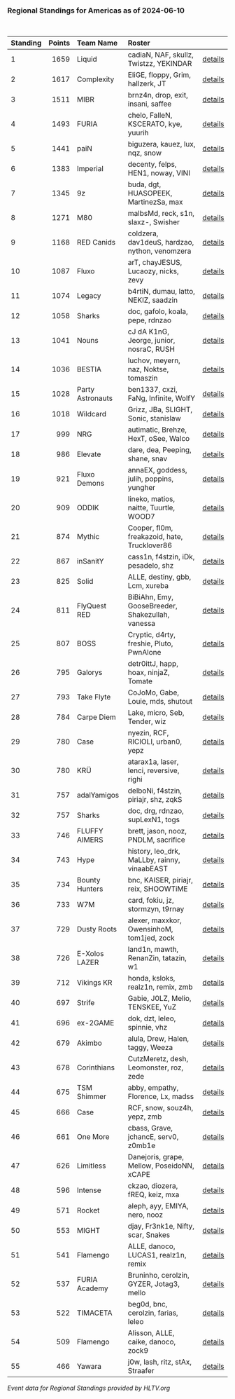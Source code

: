 ### Regional Standings for Americas as of 2024-06-10<br />
<br />

| Standing | Points | Team Name        | Roster                                           |                                                                                        |
| :- | -: | :- | :- | :- |
| 1        |   1659 | Liquid           | cadiaN, NAF, skullz, Twistzz, YEKINDAR           | [details](details/0011--liquid--cadian-naf-skullz-twistzz-yekindar.md)                 |
| 2        |   1617 | Complexity       | EliGE, floppy, Grim, hallzerk, JT                | [details](details/0013--complexity--elige-floppy-grim-hallzerk-jt.md)                  |
| 3        |   1511 | MIBR             | brnz4n, drop, exit, insani, saffee               | [details](details/0015--mibr--brnz4n-drop-exit-insani-saffee.md)                       |
| 4        |   1493 | FURIA            | chelo, FalleN, KSCERATO, kye, yuurih             | [details](details/0017--furia--chelo-fallen-kscerato-kye-yuurih.md)                    |
| 5        |   1441 | paiN             | biguzera, kauez, lux, nqz, snow                  | [details](details/0019--pain--biguzera-kauez-lux-nqz-snow.md)                          |
| 6        |   1383 | Imperial         | decenty, felps, HEN1, noway, VINI                | [details](details/0023--imperial--decenty-felps-hen1-noway-vini.md)                    |
| 7        |   1345 | 9z               | buda, dgt, HUASOPEEK, MartinezSa, max            | [details](details/0024--9z--buda-dgt-huasopeek-martinezsa-max.md)                      |
| 8        |   1271 | M80              | malbsMd, reck, s1n, slaxz-, Swisher              | [details](details/0030--m80--malbsmd-reck-s1n-slaxz--swisher.md)                       |
| 9        |   1168 | RED Canids       | coldzera, dav1deuS, hardzao, nython, venomzera   | [details](details/0040--red_canids--coldzera-dav1deus-hardzao-nython-venomzera.md)     |
| 10       |   1087 | Fluxo            | arT, chayJESUS, Lucaozy, nicks, zevy             | [details](details/0049--fluxo--art-chayjesus-lucaozy-nicks-zevy.md)                    |
| 11       |   1074 | Legacy           | b4rtiN, dumau, latto, NEKIZ, saadzin             | [details](details/0054--legacy--b4rtin-dumau-latto-nekiz-saadzin.md)                   |
| 12       |   1058 | Sharks           | doc, gafolo, koala, pepe, rdnzao                 | [details](details/0056--sharks--doc-gafolo-koala-pepe-rdnzao.md)                       |
| 13       |   1041 | Nouns            | cJ dA K1nG, Jeorge, junior, nosraC, RUSH         | [details](details/0062--nouns--cj_da_k1ng-jeorge-junior-nosrac-rush.md)                |
| 14       |   1036 | BESTIA           | luchov, meyern, naz, Noktse, tomaszin            | [details](details/0063--bestia--luchov-meyern-naz-noktse-tomaszin.md)                  |
| 15       |   1028 | Party Astronauts | ben1337, cxzi, FaNg, Infinite, WolfY             | [details](details/0065--party_astronauts--ben1337-cxzi-fang-infinite-wolfy.md)         |
| 16       |   1018 | Wildcard         | Grizz, JBa, SLIGHT, Sonic, stanislaw             | [details](details/0067--wildcard--grizz-jba-slight-sonic-stanislaw.md)                 |
| 17       |    999 | NRG              | autimatic, Brehze, HexT, oSee, Walco             | [details](details/0070--nrg--autimatic-brehze-hext-osee-walco.md)                      |
| 18       |    986 | Elevate          | dare, dea, Peeping, shane, snav                  | [details](details/0072--elevate--dare-dea-peeping-shane-snav.md)                       |
| 19       |    921 | Fluxo Demons     | annaEX, goddess, julih, poppins, yungher         | [details](details/0083--fluxo_demons--annaex-goddess-julih-poppins-yungher.md)         |
| 20       |    909 | ODDIK            | lineko, matios, naitte, Tuurtle, WOOD7           | [details](details/0085--oddik--lineko-matios-naitte-tuurtle-wood7.md)                  |
| 21       |    874 | Mythic           | Cooper, fl0m, freakazoid, hate, Trucklover86     | [details](details/0093--mythic--cooper-fl0m-freakazoid-hate-trucklover86.md)           |
| 22       |    867 | inSanitY         | cass1n, f4stzin, iDk, pesadelo, shz              | [details](details/0096--insanity--cass1n-f4stzin-idk-pesadelo-shz.md)                  |
| 23       |    825 | Solid            | ALLE, destiny, gbb, Lcm, xureba                  | [details](details/0107--solid--alle-destiny-gbb-lcm-xureba.md)                         |
| 24       |    811 | FlyQuest RED     | BiBiAhn, Emy, GooseBreeder, Shakezullah, vanessa | [details](details/0110--flyquest_red--bibiahn-emy-goosebreeder-shakezullah-vanessa.md) |
| 25       |    807 | BOSS             | Cryptic, d4rty, freshie, Pluto, PwnAlone         | [details](details/0113--boss--cryptic-d4rty-freshie-pluto-pwnalone.md)                 |
| 26       |    795 | Galorys          | detr0ittJ, happ, hoax, ninjaZ, Tomate            | [details](details/0116--galorys--detr0ittj-happ-hoax-ninjaz-tomate.md)                 |
| 27       |    793 | Take Flyte       | CoJoMo, Gabe, Louie, mds, shutout                | [details](details/0118--take_flyte--cojomo-gabe-louie-mds-shutout.md)                  |
| 28       |    784 | Carpe Diem       | Lake, micro, Seb, Tender, wiz                    | [details](details/0119--carpe_diem--lake-micro-seb-tender-wiz.md)                      |
| 29       |    780 | Case             | nyezin, RCF, RICIOLI, urban0, yepz               | [details](details/0120--case--nyezin-rcf-ricioli-urban0-yepz.md)                       |
| 30       |    780 | KRÜ              | atarax1a, laser, lenci, reversive, righi         | [details](details/0122--kr_--atarax1a-laser-lenci-reversive-righi.md)                  |
| 31       |    757 | adalYamigos      | delboNi, f4stzin, piriajr, shz, zqkS             | [details](details/0127--adalyamigos--delboni-f4stzin-piriajr-shz-zqks.md)              |
| 32       |    757 | Sharks           | doc, drg, rdnzao, supLexN1, togs                 | [details](details/0128--sharks--doc-drg-rdnzao-suplexn1-togs.md)                       |
| 33       |    746 | FLUFFY AIMERS    | brett, jason, nooz, PNDLM, sacrifice             | [details](details/0133--fluffy_aimers--brett-jason-nooz-pndlm-sacrifice.md)            |
| 34       |    743 | Hype             | history, leo_drk, MaLLby, rainny, vinaabEAST     | [details](details/0134--hype--history-leo_drk-mallby-rainny-vinaabeast.md)             |
| 35       |    734 | Bounty Hunters   | bnc, KAISER, piriajr, reix, SHOOWTiME            | [details](details/0139--bounty_hunters--bnc-kaiser-piriajr-reix-shoowtime.md)          |
| 36       |    733 | W7M              | card, fokiu, jz, stormzyn, t9rnay                | [details](details/0140--w7m--card-fokiu-jz-stormzyn-t9rnay.md)                         |
| 37       |    729 | Dusty Roots      | alexer, maxxkor, OwensinhoM, tom1jed, zock       | [details](details/0142--dusty_roots--alexer-maxxkor-owensinhom-tom1jed-zock.md)        |
| 38       |    726 | E-Xolos LAZER    | land1n, mawth, RenanZin, tatazin, w1             | [details](details/0144--e-xolos_lazer--land1n-mawth-renanzin-tatazin-w1.md)            |
| 39       |    712 | Vikings KR       | honda, ksloks, realz1n, remix, zmb               | [details](details/0148--vikings_kr--honda-ksloks-realz1n-remix-zmb.md)                 |
| 40       |    697 | Strife           | Gabie, J0LZ, Melio, TENSKEE, YuZ                 | [details](details/0153--strife--gabie-j0lz-melio-tenskee-yuz.md)                       |
| 41       |    696 | ex-2GAME         | dok, dzt, leleo, spinnie, vhz                    | [details](details/0155--ex-2game--dok-dzt-leleo-spinnie-vhz.md)                        |
| 42       |    679 | Akimbo           | alula, Drew, Halen, taggy, Weeza                 | [details](details/0159--akimbo--alula-drew-halen-taggy-weeza.md)                       |
| 43       |    678 | Corinthians      | CutzMeretz, desh, Leomonster, roz, zede          | [details](details/0160--corinthians--cutzmeretz-desh-leomonster-roz-zede.md)           |
| 44       |    675 | TSM Shimmer      | abby, empathy, Florence, Lx, madss               | [details](details/0163--tsm_shimmer--abby-empathy-florence-lx-madss.md)                |
| 45       |    666 | Case             | RCF, snow, souz4h, yepz, zmb                     | [details](details/0166--case--rcf-snow-souz4h-yepz-zmb.md)                             |
| 46       |    661 | One More         | cbass, Grave, jchancE, serv0, z0mb1e             | [details](details/0167--one_more--cbass-grave-jchance-serv0-z0mb1e.md)                 |
| 47       |    626 | Limitless        | Danejoris, grape, Mellow, PoseidoNN, xCAPE       | [details](details/0177--limitless--danejoris-grape-mellow-poseidonn-xcape.md)          |
| 48       |    596 | Intense          | ckzao, diozera, fREQ, keiz, mxa                  | [details](details/0180--intense--ckzao-diozera-freq-keiz-mxa.md)                       |
| 49       |    571 | Rocket           | aleph, ayy, EMIYA, nero, nooz                    | [details](details/0184--rocket--aleph-ayy-emiya-nero-nooz.md)                          |
| 50       |    553 | MIGHT            | djay, Fr3nk1e, Nifty, scar, Snakes               | [details](details/0189--might--djay-fr3nk1e-nifty-scar-snakes.md)                      |
| 51       |    541 | Flamengo         | ALLE, danoco, LUCAS1, realz1n, remix             | [details](details/0192--flamengo--alle-danoco-lucas1-realz1n-remix.md)                 |
| 52       |    537 | FURIA Academy    | Bruninho, cerolzin, GYZER, Jotag3, mello         | [details](details/0195--furia_academy--bruninho-cerolzin-gyzer-jotag3-mello.md)        |
| 53       |    522 | TIMACETA         | beg0d, bnc, cerolzin, farias, leleo              | [details](details/0198--timaceta--beg0d-bnc-cerolzin-farias-leleo.md)                  |
| 54       |    509 | Flamengo         | Alisson, ALLE, caike, danoco, zock9              | [details](details/0204--flamengo--alisson-alle-caike-danoco-zock9.md)                  |
| 55       |    466 | Yawara           | j0w, lash, ritz, stAx, Straafer                  | [details](details/0206--yawara--j0w-lash-ritz-stax-straafer.md)                        |


_Event data for Regional Standings provided by HLTV.org_<br />
